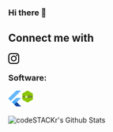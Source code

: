 ### Hi there 👋

<!--
**harishkumarshet/harishkumarshet** is a ✨ _special_ ✨ repository because its `README.md` (this file) appears on your GitHub profile.

Here are some ideas to get you started:

- 🔭 I’m currently working on ...
- 🌱 I’m currently learning ...
- 👯 I’m looking to collaborate on ...
- 🤔 I’m looking for help with ...
- 💬 Ask me about ...
- 📫 How to reach me: ...
- 😄 Pronouns: ...
- ⚡ Fun fact: ...
-->

 ## Connect me with
[<img align="left" alt="https://www.instagram.com/kochiboy/" width="22px" src="https://github.com/evolvingkid/evolvingkid/blob/master/87390.png" />][website]
<br/>

### Software:
[<img align="left" alt="Visual Studio Code" width="26px" src="https://github.com/evolvingkid/evolvingkid/blob/master/download.png" />][evolvingkid]
[<img align="left" alt="Visual Studio Code" width="26px" src="https://github.com/evolvingkid/evolvingkid/blob/master/hiclipart.com.png" />][evolvingkid]


<br/>
<br/>
<br/>
<img align="left" alt="codeSTACKr's Github Stats" src="https://github-readme-stats.vercel.app/api?username=evolvingkid&show_icons=true&hide_border=true&theme=vue" />



[website]: https://www.instagram.com/kochiboy/
[evolvingkid]: https://github.com/evolvingkid
